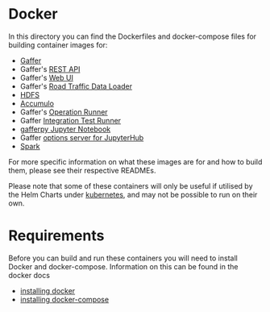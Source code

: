 Docker
=======

In this directory you can find the Dockerfiles and docker-compose files for building container images for:
* [Gaffer](gaffer/)
* Gaffer's [REST API](gaffer-rest/)
* Gaffer's [Web UI](gaffer-ui/)
* Gaffer's [Road Traffic Data Loader](gaffer-road-traffic-loader/) 
* [HDFS](hdfs/)
* [Accumulo](accumulo/)
* Gaffer's [Operation Runner](gaffer-operation-runner/)
* Gaffer [Integration Test Runner](gaffer-integration-tests/)
* [gafferpy Jupyter Notebook](gaffer-pyspark-notebook/)
* Gaffer [options server for JupyterHub](gaffer-jhub-options-server/)
* [Spark](spark-py/)

For more specific information on what these images are for and how to build them, please see their respective READMEs.

Please note that some of these containers will only be useful if utilised by the Helm Charts under [kubernetes](/kubernetes/), and may not be possible to run on their own.

# Requirements
Before you can build and run these containers you will need to install Docker and docker-compose. Information on this can be found in the docker docs
* [installing docker](https://docs.docker.com/get-docker/)
* [installing docker-compose](https://docs.docker.com/compose/install/)